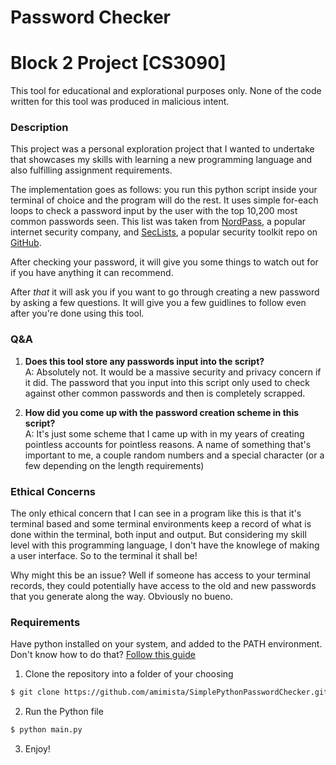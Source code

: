 # Password Checker

# Block 2 Project [CS3090]

This tool for educational and explorational purposes only. None of the code written
for this tool was produced in malicious intent.

### Description

This project was a personal exploration project that I wanted to undertake
that showcases my skills with learning a new programming language and also
fulfilling assignment requirements.

The implementation goes as follows: you run this python script inside your
terminal of choice and the program will do the rest. It uses simple for-each loops
to check a password input by the user with the top 10,200 most common passwords
seen. This list was taken from [NordPass](https://nordpass.com/most-common-passwords-list/), a popular internet security company, and
[SecLists](https://github.com/danielmiessler/SecLists), a popular security toolkit repo on [GitHub](https://github.com).

After checking your password, it will give you some things to watch out for if you
have anything it can recommend.

After _that_ it will ask you if you want to go through creating a new password by asking a few questions. It will give you a few guidlines to follow even after
you're done using this tool.

### Q&A

1. **Does this tool store any passwords input into the script?** <br />
   A: Absolutely not. It would be a massive security and privacy concern if it did.
   The password that you input into this script only used to check against other common passwords and then is completely scrapped.

2. **How did you come up with the password creation scheme in this script?** <br />
   A: It's just some scheme that I came up with in my years of creating pointless
   accounts for pointless reasons. A name of something that's important to me, a
   couple random numbers and a special character (or a few depending on the length requirements)

### Ethical Concerns

The only ethical concern that I can see in a program like this is that it's terminal
based and some terminal environments keep a record of what is done within the terminal,
both input and output. But considering my skill level with this programming language,
I don't have the knowlege of making a user interface. So to the terminal it shall be!

Why might this be an issue? Well if someone has access to your terminal records, they could
potentially have access to the old and new passwords that you generate along the way. Obviously
no bueno.

### Requirements

Have python installed on your system, and added to the PATH environment.
Don't know how to do that? [Follow this guide](https://www.geeksforgeeks.org/download-and-install-python-3-latest-version/)

1. Clone the repository into a folder of your choosing

```bash
$ git clone https://github.com/amimista/SimplePythonPasswordChecker.git
```

2. Run the Python file

```bash
$ python main.py
```

3. Enjoy!
